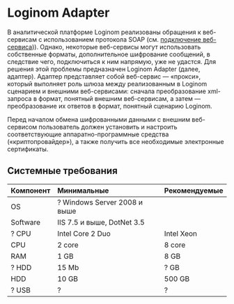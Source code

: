 # Loginom Adapter

В аналитической платформе Loginom реализованы обращения к веб-сервисам c
использованием протокола SOAP (см. [подключение веб-сервиса](https://help.loginom.ru/userguide/integration/connections/list/web-service.html))). Однако, некоторые веб-сервисы могут использовать собственные форматы, дополнительное шифрование сообщений, в следствие чего, подключиться к ним напрямую, уже не удастся. Для решения этой проблемы предназначен Loginom Adapter (далее, адаптер).
Адаптер представляет собой веб-сервис — «прокси», который выполняет роль шлюза
между реализованным в Loginom сценарием и внешними веб-сервисами: сначала
преобразование xml-запроса в формат, понятный внешним веб-сервисам, а
затем — преобразование их ответов в формат, понятный сценарию Loginom.

Перед началом обмена шифрованными данными с внешним веб-сервисом
пользователь должен установить и настроить соответствующие аппаратно-программные средства («криптопровайдер»), а также получить все необходимые
электронные сертификаты.

## Системные требования

| Компонент | Минимальные | Рекомендуемые |
|:--------- |:-------------|:------------- |
| OS | ? Windows Server 2008 и выше | |
| Software | IIS 7.5 и выше, DotNet 3.5 | |
| ? CPU | Intel Core 2 Duo | Intel Xeon |
| CPU | 2 core | 8 core |
| RAM | 1 GB | 8 GB |
| ? HDD | 15 Mb | ? GB |
| HDD | 10 GB | 500 GB |
| ? USB | ? | ? |
